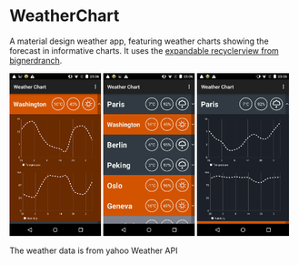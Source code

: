 # WeatherChart

A material design weather app, featuring weather charts showing the forecast in informative charts. 
It uses the [expandable recyclerview from bignerdranch](https://github.com/bignerdranch/expandable-recycler-view).

<img src="https://github.com/JulienSiems/WeatherChart/blob/master/screenshots/Screenshot_2015-10-14-23-06-50.png" width="32%"/>  <img src="https://github.com/JulienSiems/WeatherChart/blob/master/screenshots/Screenshot_2015-10-14-23-06-37.png" width="32%"/> <img src="https://github.com/JulienSiems/WeatherChart/blob/master/screenshots/Screenshot_2015-10-14-23-05-11.png" width="32%"/>


The weather data is from yahoo Weather API
